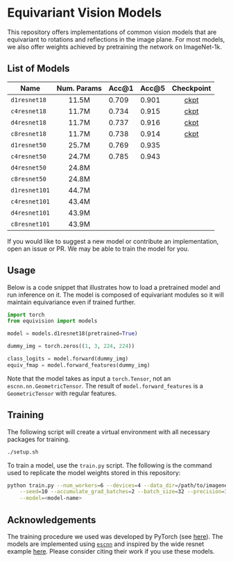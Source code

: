 # Equivariant Vision Models
This repository offers implementations of common vision models that are equivariant
to rotations and reflections in the image plane.  For most models, we also offer
weights achieved by pretraining the network on ImageNet-1k.

## List of Models

| Name          | Num. Params | Acc@1 | Acc@5 | Checkpoint |
| ------------  |:--------:   | ----- | ----- | :----------: |
| `d1resnet18`  |      11.5M  | 0.709 | 0.901 | [ckpt](https://drive.google.com/file/d/1LX9--04ZOTv28kZH2WIO8IhL8UI7Wi0f/view?usp=drive_link) |
| `c4resnet18`  |      11.7M  | 0.734 | 0.915 | [ckpt](https://drive.google.com/file/d/1hO04WpgJHH_a0f2eYfClhwBm4SRnC9xM/view?usp=drive_link) |
| `d4resnet18`  |      11.7M  | 0.737 | 0.916 | [ckpt](https://drive.google.com/file/d/19TsJP49g6O16eGihP35Cg5IPXGoNgVaW/view?usp=drive_link) |
| `c8resnet18`  |      11.7M  | 0.738 | 0.914 | [ckpt](https://drive.google.com/file/d/1i4uboCtvyYkhWOqwOAg2A57jb-D8-xCN/view?usp=drive_link) |
| `d1resnet50`  |      25.7M  | 0.769 | 0.935 |            |
| `c4resnet50`  |      24.7M  | 0.785 | 0.943 |            |
| `d4resnet50`  |      24.8M  |       |       |            |
| `c8resnet50`  |      24.8M  |       |       |            |
| `d1resnet101` |      44.7M  |       |       |            |
| `c4resnet101` |      43.4M  |       |       |            |
| `d4resnet101` |      43.9M  |       |       |            |
| `c8resnet101` |      43.9M  |       |       |            |

If you would like to suggest a new model or contribute an implementation,
open an issue or PR.  We may be able to train the model for you.


## Usage
Below is a code snippet that illustrates how to load a pretrained model and
run inference on it.  The model is composed of equivariant modules so it will
maintain equivariance even if trained further.

```python
import torch
from equivision import models

model = models.d1resnet18(pretrained=True)

dummy_img = torch.zeros((1, 3, 224, 224))

class_logits = model.forward(dummy_img)
equiv_fmap = model.forward_features(dummy_img)
```
Note that the model takes as input a `torch.Tensor`, not an `escnn.nn.GeometricTensor`.  The result of `model.forward_features` is a `GeometricTensor` with regular
features.

## Training
The following script will create a virtual environment with all necessary packages
for training.
```bash
./setup.sh
```
To train a model, use the `train.py` script.  The following is the command
used to replicate the model weights stored in this repository:
```bash
python train.py --num_workers=6 --devices=4 --data_dir=/path/to/imagenet \
	--seed=10 --accumulate_grad_batches=2 --batch_size=32 --precision=16-mixed \
	--model=<model-name>
```

## Acknowledgements
The training procedure we used was developed by PyTorch (see [here](https://github.com/pytorch/vision/tree/main/references/classification)).
The models are implemented using [`escnn`](https://github.com/QUVA-Lab/escnn)
 and inspired by the wide resnet example [here](https://github.com/QUVA-Lab/escnn/blob/master/examples/e2wrn.py).
Please consider citing their work if you use these models.

